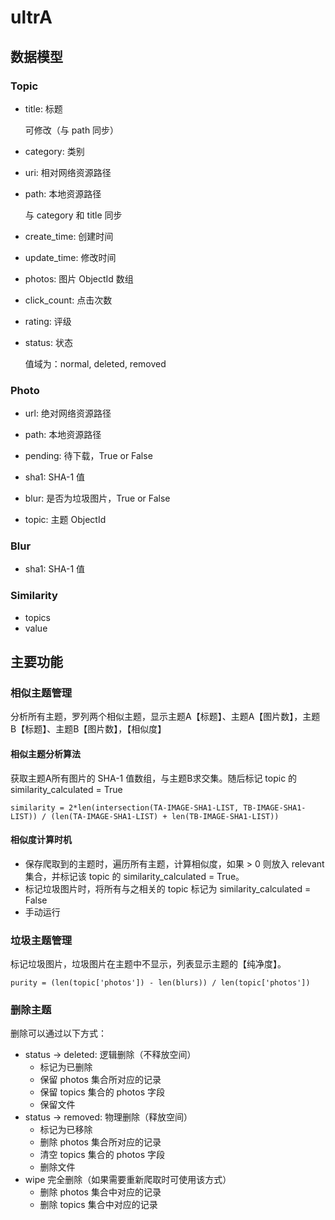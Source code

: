 # ultrA

## 数据模型

### Topic

* title: 标题  

	可修改（与 path 同步）

* category: 类别

* uri: 相对网络资源路径

* path: 本地资源路径

	与 category 和 title 同步

* create_time: 创建时间

* update_time: 修改时间

* photos: 图片 ObjectId 数组

* click_count: 点击次数

* rating: 评级

* status: 状态

	值域为：normal, deleted, removed

### Photo

* url: 绝对网络资源路径
	
* path: 本地资源路径

* pending: 待下载，True or False

* sha1: SHA-1 值

* blur: 是否为垃圾图片，True or False

* topic: 主题 ObjectId

### Blur
* sha1: SHA-1 值

### Similarity
* topics
* value

## 主要功能
### 相似主题管理
分析所有主题，罗列两个相似主题，显示主题A【标题】、主题A【图片数】，主题B【标题】、主题B【图片数】，【相似度】

#### 相似主题分析算法
获取主题A所有图片的 SHA-1 值数组，与主题B求交集。随后标记 topic 的 similarity_calculated = True

	similarity = 2*len(intersection(TA-IMAGE-SHA1-LIST, TB-IMAGE-SHA1-LIST)) / (len(TA-IMAGE-SHA1-LIST) + len(TB-IMAGE-SHA1-LIST))

#### 相似度计算时机
* 保存爬取到的主题时，遍历所有主题，计算相似度，如果 > 0 则放入 relevant 集合，并标记该 topic 的 similarity_calculated = True。
* 标记垃圾图片时，将所有与之相关的 topic 标记为 similarity_calculated = False
* 手动运行

### 垃圾主题管理
标记垃圾图片，垃圾图片在主题中不显示，列表显示主题的【纯净度】。

	purity = (len(topic['photos']) - len(blurs)) / len(topic['photos'])

<!--
#### 纯净度计算时机
* 保存爬取到的主题时
* 标记垃圾图片时
-->


### 删除主题
删除可以通过以下方式：

* status -> deleted: 逻辑删除（不释放空间）
	* 标记为已删除
	* 保留 photos 集合所对应的记录
	* 保留 topics 集合的 photos 字段
	* 保留文件
* status -> removed: 物理删除（释放空间）
	* 标记为已移除
	* 删除 photos 集合所对应的记录
	* 清空 topics 集合的 photos 字段
	* 删除文件
* wipe 完全删除（如果需要重新爬取时可使用该方式）
	* 删除 photos 集合中对应的记录
	* 删除 topics 集合中对应的记录
	
